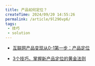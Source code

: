 ```yaml
---
title: 产品如何定位？
createTime: 2024/09/20 14:55:26
permalink: /article/9l296vp6/
tags:
 - 技巧
 - solution
---
```


* [互联网产品变现从0-1第一步：产品定位](https://www.woshipm.com/operate/6016257.html)

* [3个技巧，掌握新产品定位的黄金法则](https://www.woshipm.com/share/5934187.html)

<!-- more -->

